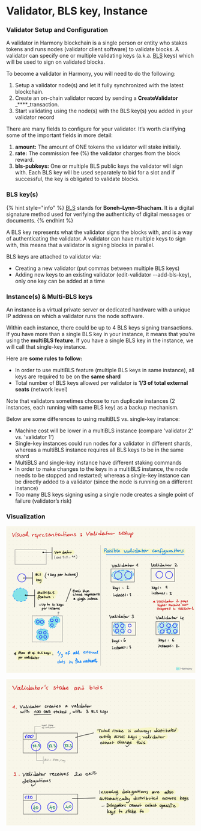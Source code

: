 # Validator, BLS key, Instance

### Validator Setup and Configuration

A validator in Harmony blockchain is a single person or entity who stakes tokens and runs nodes \(validator client software\) to validate blocks. A validator can specify one or multiple validating keys \(a.k.a. [BLS](https://en.wikipedia.org/wiki/Boneh%E2%80%93Lynn%E2%80%93Shacham) keys\) which will be used to sign on validated blocks.

To become a validator in Harmony, you will need to do the following:

1. Setup a validator node\(s\) and let it fully synchronized with the latest blockchain. 
2. Create an on-chain validator record by sending a **CreateValidator** _****_transaction. 
3. Start validating using the node\(s\) with the BLS key\(s\) you added in your validator record

There are many fields to configure for your validator. It’s worth clarifying some of the important fields in more detail:

1. **amount:** The amount of ONE tokens the validator will stake initially.
2. **rate:** The commission fee \(%\) the validator charges from the block reward. 
3. **bls-pubkeys:** One or multiple BLS public keys the validator will sign with. Each BLS key will be used separately to bid for a slot and if successful, the key is obligated to validate blocks. 

### BLS key\(s\)

{% hint style="info" %}
[BLS](https://en.wikipedia.org/wiki/Boneh%E2%80%93Lynn%E2%80%93Shacham) stands for **Boneh–Lynn–Shacham**. It is a digital signature method used for verifying the authenticity of digital messages or documents. 
{% endhint %}

A BLS key represents what the validator signs the blocks with, and is a way of authenticating the validator. A validator can have multiple keys to sign with, this means that a validator is signing blocks in parallel.

BLS keys are attached to validator via:

* Creating a new validator \(put commas between multiple BLS keys\)
* Adding new keys to an existing validator \(edit-validator --add-bls-key\), only one key can be added at a time

### Instance\(s\) & Multi-BLS keys

An instance is a virtual private server or dedicated hardware with a unique IP address on which a validator runs the node software. 

Within each instance, there could be up to 4 BLS keys signing transactions. If you have more than a single BLS key in your instance, it means that you're using the **multiBLS feature**. If you have a single BLS key in the instance, we will call that single-key instance.

Here are **some rules to follow:**

* In order to use multiBLS feature \(multiple BLS keys in same instance\), all keys are required to be on the **same shard**
* Total number of BLS keys allowed per validator is **1/3 of total external seats** \(network level\)

Note that validators sometimes choose to run duplicate instances \(2 instances, each running with same BLS key\) as a backup mechanism.

Below are some differences to using multiBLS vs. single-key instance:

* Machine cost will be lower in a multiBLS instance \(compare 'validator 2' vs. 'validator 1'\)
* Single-key instances could run nodes for a validator in different shards, whereas a multiBLS instance requires all BLS keys to be in the same shard
* MultiBLS and single-key instance have different staking commands
* In order to make changes to the keys in a multiBLS instance, the node needs to be stopped and restarted; whereas a single-key instance can be directly added to a validator \(since the node is running on a different instance\)
* Too many BLS keys signing using a single node creates a single point of failure \(validator’s risk\)

### Visualization

![](../../../.gitbook/assets/image%20%2895%29.png)

![](../../../.gitbook/assets/image%20%2867%29.png)

## 

### 

